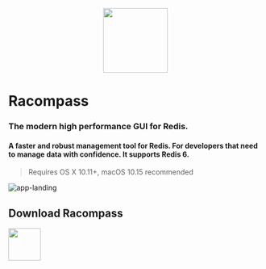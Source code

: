 <p align="center">
<img src="https://racompass.com/logo.png" width="128" height="128">
</p>

# Racompass
### The modern high performance GUI for Redis.
#### A faster and robust management tool for Redis. For developers that need to manage data with confidence. It supports Redis 6.

> Requires OS X 10.11+, macOS 10.15 recommended

![app-landing](https://user-images.githubusercontent.com/43163425/118392723-92789a80-b66d-11eb-9861-fb4027fbbeb0.png)




## Download Racompass

<a href="https://apps.apple.com/us/app/racompass-key-value-manager/id1538380685">
<img src="https://user-images.githubusercontent.com/43163425/118392925-b4265180-b66e-11eb-8950-56017aedd450.png" height="64">
</a>


